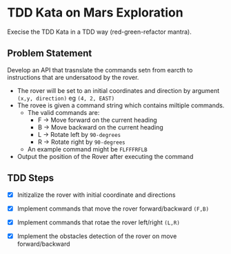 # TDD Kata on Mars Exploration
Execise the TDD Kata in a TDD way (red-green-refactor mantra).
## Problem Statement
Develop an API that trasnslate the commands setn from earcth to instructions that are undersatood by the rover. 

- The rover will be set to an initial coordinates and direction by argument `(x,y, direction)` eg `(4, 2, EAST)`
- The rovee is given a command string which contains miltiple commands. 
    - The valid commands are:
        - F -> Move forward on the current heading
        - B -> Move backward on the current heading
        - L -> Rotate left by `90-degrees`
        - R -> Rotate right by `90-degrees`
    - An example command might be `​FLFFFRFLB`
- Output the position of the Rover after executing the command

## TDD Steps
- [x] Initizalize the rover with initial coordinate and directions
- [x] Implement commands that move the rover forward/backward `(F,B)`
- [x] Implement commands that rotae the rover left/right `(L,R)`
- [x] Implement the obstacles detection of the rover on move forward/backward


